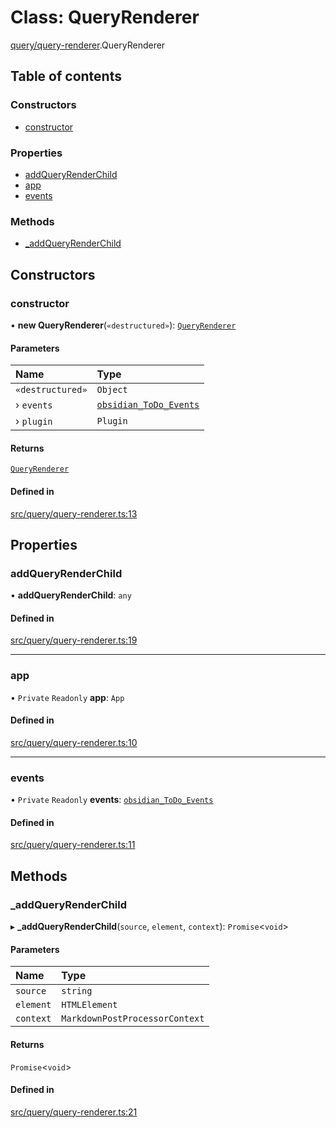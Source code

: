 # Class: QueryRenderer

[query/query-renderer](../wiki/query.query-renderer).QueryRenderer

## Table of contents

### Constructors

- [constructor](../wiki/query.query-renderer.QueryRenderer#constructor)

### Properties

- [addQueryRenderChild](../wiki/query.query-renderer.QueryRenderer#addqueryrenderchild)
- [app](../wiki/query.query-renderer.QueryRenderer#app)
- [events](../wiki/query.query-renderer.QueryRenderer#events)

### Methods

- [\_addQueryRenderChild](../wiki/query.query-renderer.QueryRenderer#_addqueryrenderchild)

## Constructors

### constructor

• **new QueryRenderer**(`«destructured»`): [`QueryRenderer`](../wiki/query.query-renderer.QueryRenderer)

#### Parameters

| Name | Type |
| :------ | :------ |
| `«destructured»` | `Object` |
| › `events` | [`obsidian_ToDo_Events`](../wiki/events.obsidian_ToDo_Events.obsidian_ToDo_Events) |
| › `plugin` | `Plugin` |

#### Returns

[`QueryRenderer`](../wiki/query.query-renderer.QueryRenderer)

#### Defined in

[src/query/query-renderer.ts:13](https://github.com/MsgtGreer/ToDoMD/blob/c649f42/src/query/query-renderer.ts#L13)

## Properties

### addQueryRenderChild

• **addQueryRenderChild**: `any`

#### Defined in

[src/query/query-renderer.ts:19](https://github.com/MsgtGreer/ToDoMD/blob/c649f42/src/query/query-renderer.ts#L19)

___

### app

• `Private` `Readonly` **app**: `App`

#### Defined in

[src/query/query-renderer.ts:10](https://github.com/MsgtGreer/ToDoMD/blob/c649f42/src/query/query-renderer.ts#L10)

___

### events

• `Private` `Readonly` **events**: [`obsidian_ToDo_Events`](../wiki/events.obsidian_ToDo_Events.obsidian_ToDo_Events)

#### Defined in

[src/query/query-renderer.ts:11](https://github.com/MsgtGreer/ToDoMD/blob/c649f42/src/query/query-renderer.ts#L11)

## Methods

### \_addQueryRenderChild

▸ **_addQueryRenderChild**(`source`, `element`, `context`): `Promise`\<`void`\>

#### Parameters

| Name | Type |
| :------ | :------ |
| `source` | `string` |
| `element` | `HTMLElement` |
| `context` | `MarkdownPostProcessorContext` |

#### Returns

`Promise`\<`void`\>

#### Defined in

[src/query/query-renderer.ts:21](https://github.com/MsgtGreer/ToDoMD/blob/c649f42/src/query/query-renderer.ts#L21)
